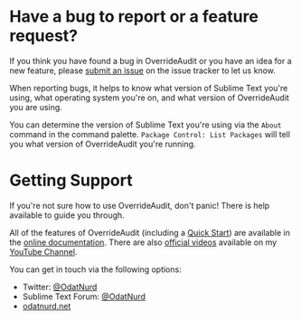 # Have a bug to report or a feature request?

If you think you have found a bug in OverrideAudit or you have an idea for a new
feature, please [submit an issue](https://github.com/OdatNurd/OverrideAudit/issues)
on the issue tracker to let us know.

When reporting bugs, it helps to know what version of Sublime Text you're
using, what operating system you're on, and what version of OverrideAudit you
are using.

You can determine the version of Sublime Text you're using via the `About`
command in the command palette. `Package Control: List Packages` will tell you
what version of OverrideAudit you're running.

# Getting Support

If you're not sure how to use OverrideAudit, don't panic! There is help
available to guide you through.

All of the features of OverrideAudit (including a [Quick Start](http://odatnurd.net/overrideaudit/docs/start.html))
are available in the [online documentation](http://odatnurd.net/overrideaudit/docs/).
There are also [official videos](https://www.youtube.com/playlist?list=PLGfKZJVuHW91bZTA53SZWIdRvU5QZ5xtS)
available on my [YouTube Channel](https://www.youtube.com/channel/UCJAB_XF3kAMqwF85y0hxcXQ).

You can get in touch via the following options:

 * Twitter: [@OdatNurd](https://twitter.com/OdatNurd)
 * Sublime Text Forum: [@OdatNurd](https://forum.sublimetext.com/users/odatnurd/activity)
 * [odatnurd.net](https://odatnurd.net)
